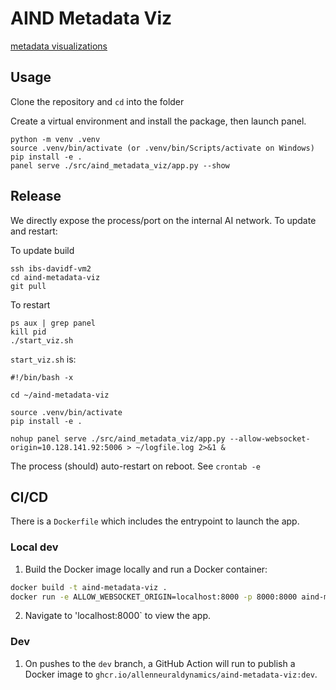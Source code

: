 # AIND Metadata Viz

[metadata visualizations](http://10.128.141.92:5007/app)

## Usage

Clone the repository and `cd` into the folder

Create a virtual environment and install the package, then launch panel.
```
python -m venv .venv
source .venv/bin/activate (or .venv/bin/Scripts/activate on Windows)
pip install -e .
panel serve ./src/aind_metadata_viz/app.py --show
```

## Release

We directly expose the process/port on the internal AI network. To update and restart:

To update build
```
ssh ibs-davidf-vm2
cd aind-metadata-viz
git pull
```

To restart
```
ps aux | grep panel
kill pid
./start_viz.sh
```

`start_viz.sh` is:
```
#!/bin/bash -x

cd ~/aind-metadata-viz

source .venv/bin/activate
pip install -e .

nohup panel serve ./src/aind_metadata_viz/app.py --allow-websocket-origin=10.128.141.92:5006 > ~/logfile.log 2>&1 &
```

The process (should) auto-restart on reboot. See `crontab -e`

## CI/CD
There is a `Dockerfile` which includes the entrypoint to launch the app.

### Local dev
1. Build the Docker image locally and run a Docker container:
```sh
docker build -t aind-metadata-viz .
docker run -e ALLOW_WEBSOCKET_ORIGIN=localhost:8000 -p 8000:8000 aind-metadata-viz
```
2. Navigate to 'localhost:8000` to view the app.

### Dev
1. On pushes to the `dev` branch, a GitHub Action will run to publish a Docker image to `ghcr.io/allenneuraldynamics/aind-metadata-viz:dev`.